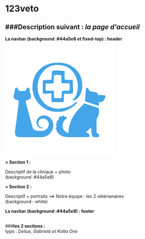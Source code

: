 # 123veto

###Description suivant : _la page d'accueil_
-----------------

**La navbar (background :#44a5e8 et fixed-top) : header**

![Logo](Logo_final.png)

**> Section 1 :** <br/>
<!-- -->
Descriptif de la clinique + photo <br/>
(background :#44a5e8)

**> Section 2 :** <br/>
<!-- -->
Descriptif + portraits ==> Notre équipe : les 2 vétérianaires <br/>
(background : white)

**La navbar (background :#44a5e8) : footer**
<br/>
<br/>

###**les 2 sections : <br/>**
typo : _Delius, Gabriela et Kotta One_

